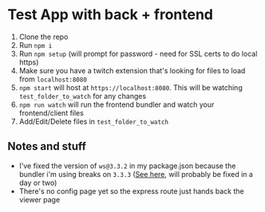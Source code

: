# Test App with back + frontend

1. Clone the repo
2. Run `npm i`
3. Run `npm setup` (will prompt for password - need for SSL certs to do local https)
4. Make sure you have a twitch extension that's looking for files to load from `localhost:8080`
5. `npm start` will host at `https://localhost:8080`. This will be watching `test_folder_to_watch` for any changes
6. `npm run watch` will run the frontend bundler and watch your frontend/client files
7. Add/Edit/Delete files in `test_folder_to_watch`

## Notes and stuff

* I've fixed the version of `ws@3.3.2` in my package.json because the bundler i'm using breaks on `3.3.3` ([See here](https://github.com/parcel-bundler/parcel/issues/315), will probably be fixed in a day or two)
* There's no config page yet so the express route just hands back the viewer page
